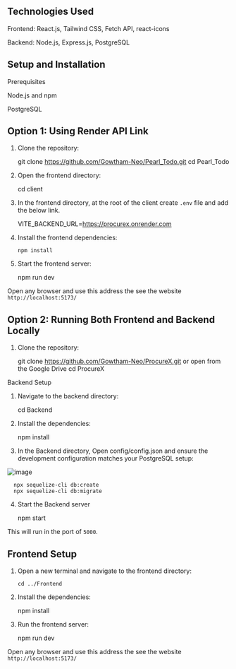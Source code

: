 ## Technologies Used

Frontend: React.js, Tailwind CSS, Fetch API, react-icons

Backend: Node.js, Express.js, PostgreSQL

## Setup and Installation

Prerequisites

Node.js and npm

PostgreSQL

## Option 1: Using Render API Link

1.  Clone the repository:

    git clone https://github.com/Gowtham-Neo/Pearl_Todo.git
    cd Pearl_Todo

2.  Open the frontend directory:

    cd client

3.  In the frontend directory, at the root of the client create `.env` file and add the below link.

    VITE_BACKEND_URL=https://procurex.onrender.com

4.  Install the frontend dependencies:

        npm install

5.  Start the frontend server:

    npm run dev

Open any browser and use this address the see the website `http://localhost:5173/`

## Option 2: Running Both Frontend and Backend Locally

1. Clone the repository:

   git clone https://github.com/Gowtham-Neo/ProcureX.git
   or open from the Google Drive
   cd ProcureX

Backend Setup

1. Navigate to the backend directory:

   cd Backend

2. Install the dependencies:

   npm install

3. In the Backend directory, Open config/config.json and ensure the development configuration matches your PostgreSQL setup:

![image](https://github.com/user-attachments/assets/2fcf3ce2-582b-4b30-97a1-d03250b77024)

      npx sequelize-cli db:create
      npx sequelize-cli db:migrate

4. Start the Backend server

   npm start

This will run in the port of `5000`.

## Frontend Setup

1.  Open a new terminal and navigate to the frontend directory:

        cd ../Frontend

2.  Install the dependencies:

    npm install

3.  Run the frontend server:

    npm run dev

Open any browser and use this address the see the website `http://localhost:5173/`
